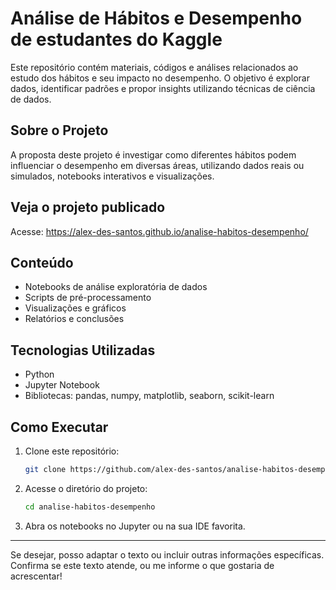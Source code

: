 
# Análise de Hábitos e Desempenho de estudantes do Kaggle

Este repositório contém materiais, códigos e análises relacionados ao estudo dos hábitos e seu impacto no desempenho. O objetivo é explorar dados, identificar padrões e propor insights utilizando técnicas de ciência de dados.

## Sobre o Projeto

A proposta deste projeto é investigar como diferentes hábitos podem influenciar o desempenho em diversas áreas, utilizando dados reais ou simulados, notebooks interativos e visualizações.

## Veja o projeto publicado

Acesse: https://alex-des-santos.github.io/analise-habitos-desempenho/

## Conteúdo

- Notebooks de análise exploratória de dados
- Scripts de pré-processamento
- Visualizações e gráficos
- Relatórios e conclusões

## Tecnologias Utilizadas

- Python
- Jupyter Notebook
- Bibliotecas: pandas, numpy, matplotlib, seaborn, scikit-learn

## Como Executar

1. Clone este repositório:
   ```bash
   git clone https://github.com/alex-des-santos/analise-habitos-desempenho.git
   ```
2. Acesse o diretório do projeto:
   ```bash
   cd analise-habitos-desempenho
   ```
3. Abra os notebooks no Jupyter ou na sua IDE favorita.

---

Se desejar, posso adaptar o texto ou incluir outras informações específicas. Confirma se este texto atende, ou me informe o que gostaria de acrescentar!
